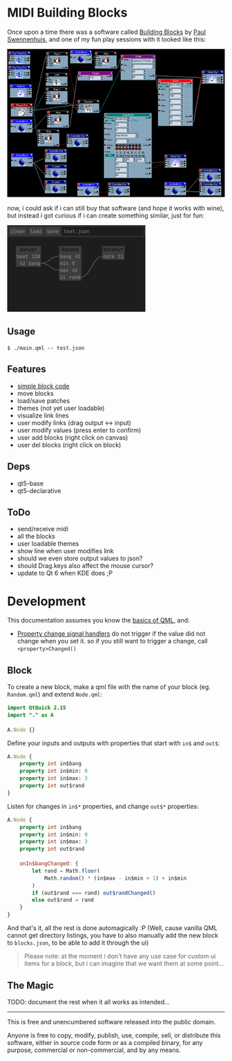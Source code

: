 # MIDI Building Blocks

Once upon a time there was a software called [Building Blocks](https://web.archive.org/web/20051102002557/http://www.midiworld.org/users/aureality/products/buildingblocks/buildingblocks.html) by [Paul Swennenhuis](https://soundcloud.com/aureality-1), and one of my fun play sessions with it looked like this:

[![bb](bb.gif?raw=true)](https://osku.de/music/innerscape-betalive2.mp3)

now, i could ask if i can still buy that software (and hope it works with wine), but instead i got curious if i can create something similar, just for fun:

![mbb](mbb.png?raw=true)

## Usage

```
$ ./main.qml -- test.json
```

## Features

- [simple block code](#block)
- move blocks
- load/save patches
- themes (not yet user loadable)
- visualize link lines
- user modify links (drag output <-> input)
- user modify values (press enter to confirm)
- user add blocks (right click on canvas)
- user del blocks (right click on block)

## Deps

- qt5-base
- qt5-declarative

## ToDo

- send/receive midi
- all the blocks
- user loadable themes
- show line when user modifies link
- should we even store output values to json?
- should Drag.keys also affect the mouse cursor?
- update to Qt 6 when KDE does ;P

# Development

This documentation assumes you know the [basics of QML](https://doc.qt.io/qt-5/qtqml-syntax-basics.html), and:

- [Property change signal handlers](https://doc.qt.io/qt-5/qtqml-syntax-signals.html#property-change-signal-handlers) do not trigger if the value did not change when you set it. so if you still want to trigger a change, call `<property>Changed()`

## Block

To create a new block, make a qml file with the name of your block (eg. `Random.qml`) and extend `Node.qml`:

```qml
import QtQuick 2.15
import "." as A

A.Node {}
```

Define your inputs and outputs with properties that start with `in$` and `out$`:
```qml
A.Node {
	property int in$bang
	property int in$min: 0
	property int in$max: 3
	property int out$rand
}
```

Listen for changes in `in$*` properties, and change `out$*` properties:
```qml
A.Node {
	property int in$bang
	property int in$min: 0
	property int in$max: 3
	property int out$rand

	onIn$bangChanged: {
		let rand = Math.floor(
			Math.random() * (in$max - in$min + 1) + in$min
		)
		if (out$rand === rand) out$randChanged()
		else out$rand = rand
	}
}
```

And that's it, all the rest is done automagically :P (Well, cause vanilla QML cannot get directory listings, you have to also manually add the new block to `blocks.json`, to be able to add it through the ui)

> Please note: at the moment i don't have any use case for custom ui items for a block, but i can imagine that we want them at some point...

## The Magic

TODO: document the rest when it all works as intended...

---

This is free and unencumbered software released into the public domain.

Anyone is free to copy, modify, publish, use, compile, sell, or
distribute this software, either in source code form or as a compiled
binary, for any purpose, commercial or non-commercial, and by any
means.
